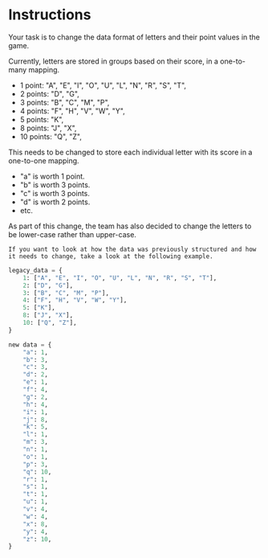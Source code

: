 # Instructions

Your task is to change the data format of letters and their point values in the game.

Currently, letters are stored in groups based on their score, in a one-to-many mapping.

- 1 point: "A", "E", "I", "O", "U", "L", "N", "R", "S", "T",
- 2 points: "D", "G",
- 3 points: "B", "C", "M", "P",
- 4 points: "F", "H", "V", "W", "Y",
- 5 points: "K",
- 8 points: "J", "X",
- 10 points: "Q", "Z",

This needs to be changed to store each individual letter with its score in a one-to-one mapping.

- "a" is worth 1 point.
- "b" is worth 3 points.
- "c" is worth 3 points.
- "d" is worth 2 points.
- etc.

As part of this change, the team has also decided to change the letters to be lower-case rather than upper-case.

~~~~exercism/note
If you want to look at how the data was previously structured and how it needs to change, take a look at the following example.
~~~~

```python
legacy_data = {
    1: ["A", "E", "I", "O", "U", "L", "N", "R", "S", "T"],
    2: ["D", "G"],
    3: ["B", "C", "M", "P"],
    4: ["F", "H", "V", "W", "Y"],
    5: ["K"],
    8: ["J", "X"],
    10: ["Q", "Z"],
}
```	

```python
new data = {
    "a": 1,
    "b": 3,
    "c": 3,
    "d": 2,
    "e": 1,
    "f": 4,
    "g": 2,
    "h": 4,
    "i": 1,
    "j": 8,
    "k": 5,
    "l": 1,
    "m": 3,
    "n": 1,
    "o": 1,
    "p": 3,
    "q": 10,
    "r": 1,
    "s": 1,
    "t": 1,
    "u": 1,
    "v": 4,
    "w": 4,
    "x": 8,
    "y": 4,
    "z": 10,
}
```